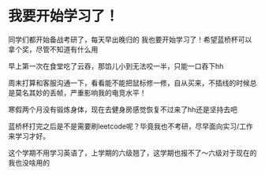 # 我要开始学习了！
同学们都开始备战考研了，每天早出晚归的
我也要开始学习了！希望蓝桥杯可以拿个奖，尽管不知道有什么用

早上第一次在食堂吃了云吞，那馅儿小到无法咬一半，只能一口吞下hh

周末打算和客服沟通一下，看看能不能把鼠标修一修，自从买来，不插线的时候总是莫名其妙的丢帧，严重影响我的电竞水平！

寒假两个月没有锻炼身体，现在去健身房感觉恢复不过来了hh还是坚持去吧

蓝桥杯打完之后是不是需要刷leetcode呢？毕竟我也不考研，尽早面向实习/工作来学习才好。

这个学期不用学习英语了，上学期的六级翘了，这学期也报不了～六级对于现在的我也没啥用的